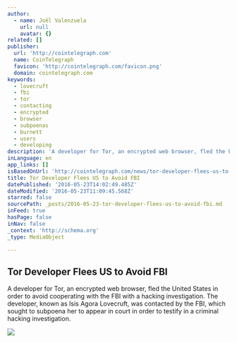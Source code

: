 ```yaml
---
author:
  - name: Joël Valenzuela
    url: null
    avatar: {}
related: []
publisher:
  url: 'http://cointelegraph.com'
  name: CoinTelegraph
  favicon: 'http://cointelegraph.com/favicon.png'
  domain: cointelegraph.com
keywords:
  - lovecruft
  - fbi
  - tor
  - contacting
  - encrypted
  - browser
  - subpoenas
  - burnett
  - users
  - developing
description: 'A developer for Tor, an encrypted web browser, fled the United States in order to avoid cooperating with the FBI with a hacking investigation. The developer, known as Isis Agora Lovecruft, was contacted by the FBI, which sought to subpoena her to appear in court in order to testify in a criminal hacking investigation.'
inLanguage: en
app_links: []
isBasedOnUrl: 'http://cointelegraph.com/news/tor-developer-flees-us-to-avoid-fbi'
title: Tor Developer Flees US to Avoid FBI
datePublished: '2016-05-23T14:02:49.485Z'
dateModified: '2016-05-23T11:09:45.568Z'
starred: false
sourcePath: _posts/2016-05-23-tor-developer-flees-us-to-avoid-fbi.md
inFeed: true
hasPage: false
inNav: false
_context: 'http://schema.org'
_type: MediaObject

---
```

<article style=""><h1>Tor Developer Flees US to Avoid FBI</h1><p>A developer for Tor, an encrypted web browser, fled the United States in order to avoid cooperating with the FBI with a hacking investigation. The developer, known as Isis Agora Lovecruft, was contacted by the FBI, which sought to subpoena her to appear in court in order to testify in a criminal hacking investigation.</p><img src="http://cointelegraph.com/images/725_aHR0cDovL2NvaW50ZWxlZ3JhcGguY29tL3N0b3JhZ2UvdXBsb2Fkcy92aWV3L2EzMThiOTNjMzZkNDEzYzE1ZjQyYTc2ZGU5OTY5NjVmLmpwZw==.jpg" /></article>